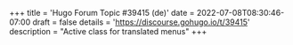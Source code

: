 +++
title = 'Hugo Forum Topic #39415 (de)'
date = 2022-07-08T08:30:46-07:00
draft = false
details = 'https://discourse.gohugo.io/t/39415'
description = "Active class for translated menus"
+++
